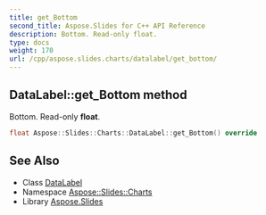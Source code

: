 ```yaml
---
title: get_Bottom
second_title: Aspose.Slides for C++ API Reference
description: Bottom. Read-only float.
type: docs
weight: 170
url: /cpp/aspose.slides.charts/datalabel/get_bottom/
---
```

## DataLabel::get_Bottom method


Bottom. Read-only **float**.

```cpp
float Aspose::Slides::Charts::DataLabel::get_Bottom() override
```

## See Also

* Class [DataLabel](../)
* Namespace [Aspose::Slides::Charts](../../)
* Library [Aspose.Slides](../../../)
